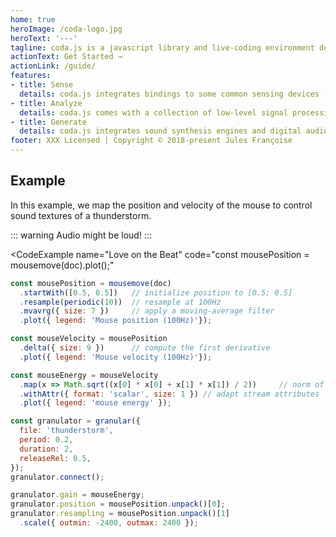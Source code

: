 ```yaml
---
home: true
heroImage: /coda-logo.jpg
heroText: '---'
tagline: coda.js is a javascript library and live-coding environment dedicated to the design of bodily interactions with audio and visual processing.
actionText: Get Started →
actionLink: /guide/
features:
- title: Sense
  details: coda.js integrates bindings to some common sensing devices (such as the Myo armband) and bridges with other platforms (for example, Max).
- title: Analyze
  details: coda.js comes with a collection of low-level signal processing operators, and a number of movement analysis, recognition, and interaction design tools.
- title: Generate
  details: coda.js integrates sound synthesis engines and digital audioi effects to facilitate conntinuous movement sonification.
footer: XXX Licensed | Copyright © 2018-present Jules Françoise
---
```


## Example

In this example, we map the position and velocity of the mouse to control sound textures of a thunderstorm.

::: warning
Audio might be loud!
:::

<CodeExample
  name="Love on the Beat"
  code="const mousePosition = mousemove(doc).plot();"
>

```js
const mousePosition = mousemove(doc)
  .startWith([0.5, 0.5])   // initialize position to [0.5; 0.5]
  .resample(periodic(10))  // resample at 100Hz
  .mvavrg({ size: 7 })     // apply a moving-average filter
  .plot({ legend: 'Mouse position (100Hz)'});

const mouseVelocity = mousePosition
  .delta({ size: 9 })      // compute the first derivative
  .plot({ legend: 'Mouse velocity (100Hz)'});

const mouseEnergy = mouseVelocity
  .map(x => Math.sqrt((x[0] * x[0] + x[1] * x[1]) / 2))     // norm of the velocity
  .withAttr({ format: 'scalar', size: 1 }) // adapt stream attributes
  .plot({ legend: 'mouse energy' });

const granulator = granular({
  file: 'thunderstorm',
  period: 0.2,
  duration: 2,
  releaseRel: 0.5,
});
granulator.connect();

granulator.gain = mouseEnergy;
granulator.position = mousePosition.unpack()[0];
granulator.resampling = mousePosition.unpack()[1]
  .scale({ outmin: -2400, outmax: 2400 });
```

</CodeExample>

